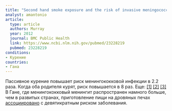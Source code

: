 ```yaml
---
title: "Second hand smoke exposure and the risk of invasive meningococcal disease in children: systematic review and meta-analysis"
analyst: amantonio
article:
  type: article
  authors: Murray
  year: 2012
  journal: BMC Public Health
  link: https://www.ncbi.nlm.nih.gov/pubmed/23228219
  pubmed: 23228219
conditions:
- Курение
countries:
- Гана
---
```


Пассивное курение повышает риск менингококковой инфекции в 2.2 раза. Когда оба родителя курят, риск повышается в 8 раз. Еще: [[1]](https://academic.oup.com/ije/article/35/2/330/694745) [[2]](https://www.ncbi.nlm.nih.gov/pubmed/2570968) [[3]](https://www.ncbi.nlm.nih.gov/pmc/articles/PMC2998445/)
В Гане, где менингококковый менингит распространен намного больше, чем в развитых странах, приготовление пищи на дровяных печах [ассоциировано](https://www.ncbi.nlm.nih.gov/pubmed/11706652) с девятикратным риском заболевания.
